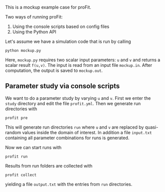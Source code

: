 This is a mockup example case for proFit.

Two ways of running proFit:

1) Using the console scripts based on config files
2) Using the Python API

Let's assume we have a simulation code that is run by calling 

```
python mockup.py 
```

Here, `mockup.py` requires two scalar input parameters: `u` and `v` and returns a scalar result `f(u,v)`.
The input is read from an input file `mockup.in`. After computation, the output is saved to `mockup.out`.

## Parameter study via console scripts
We want to do a parameter study by varying `u` and `v`. First we enter the `study` directory and
edit the file `profit.yml`. Then we generate run directories with
```
profit pre
```
This will generate run directories `run` where `u` and `v` are replaced by quasi-random values
inside the domain of interest. In addition a file `input.txt` containing all parameter 
combinations for runs is generated.

Now we can start runs with
```
profit run
```

Results from run folders are collected with
```
profit collect
```
yielding a file `output.txt` with the entries from `run` directories.
